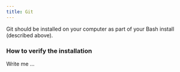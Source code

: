 ```yaml
---
title: Git
---
```


Git should be installed on your computer as part of your Bash install (described above).


### How to verify the installation

Write me ...
